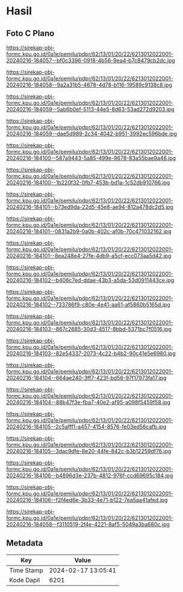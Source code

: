 # Hasil

## Foto C Plano

https://sirekap-obj-formc.kpu.go.id/0a1e/pemilu/pdpr/62/13/01/20/22/6213012022001-20240216-184057--bf0c3396-0918-4b56-9ea4-b7c8479cb2dc.jpg

https://sirekap-obj-formc.kpu.go.id/0a1e/pemilu/pdpr/62/13/01/20/22/6213012022001-20240216-184058--9a2a31b5-4678-4d78-b116-19589c9138c8.jpg

https://sirekap-obj-formc.kpu.go.id/0a1e/pemilu/pdpr/62/13/01/20/22/6213012022001-20240216-184059--5ab6b0ef-5113-44e5-8d63-53ad272d9203.jpg

https://sirekap-obj-formc.kpu.go.id/0a1e/pemilu/pdpr/62/13/01/20/22/6213012022001-20240216-184059--dae5d989-2c34-4042-b951-3992ec596bde.jpg

https://sirekap-obj-formc.kpu.go.id/0a1e/pemilu/pdpr/62/13/01/20/22/6213012022001-20240216-184100--587a9443-5a85-499e-9678-83a55bae9a46.jpg

https://sirekap-obj-formc.kpu.go.id/0a1e/pemilu/pdpr/62/13/01/20/22/6213012022001-20240216-184100--1b220f32-0fb7-453b-bd1a-1c52db910766.jpg

https://sirekap-obj-formc.kpu.go.id/0a1e/pemilu/pdpr/62/13/01/20/22/6213012022001-20240216-184101--b73ed9da-22d5-45e8-ae94-812a478dc2d5.jpg

https://sirekap-obj-formc.kpu.go.id/0a1e/pemilu/pdpr/62/13/01/20/22/6213012022001-20240216-184101--0831a2b9-0a0b-402c-af0b-70c471032162.jpg

https://sirekap-obj-formc.kpu.go.id/0a1e/pemilu/pdpr/62/13/01/20/22/6213012022001-20240216-184101--8ea248e4-27fe-4db9-a5cf-ecc073aa5d42.jpg

https://sirekap-obj-formc.kpu.go.id/0a1e/pemilu/pdpr/62/13/01/20/22/6213012022001-20240216-184102--b406c7ed-ddae-43b3-a5da-53d0911443ce.jpg

https://sirekap-obj-formc.kpu.go.id/0a1e/pemilu/pdpr/62/13/01/20/22/6213012022001-20240216-184102--733786f9-c80e-4e41-aa61-af5860b5165d.jpg

https://sirekap-obj-formc.kpu.go.id/0a1e/pemilu/pdpr/62/13/01/20/22/6213012022001-20240216-184103--867c2685-30d3-4517-8bbd-5371bc7f0516.jpg

https://sirekap-obj-formc.kpu.go.id/0a1e/pemilu/pdpr/62/13/01/20/22/6213012022001-20240216-184103--82e54337-2073-4c22-b4b2-90c41e5e6980.jpg

https://sirekap-obj-formc.kpu.go.id/0a1e/pemilu/pdpr/62/13/01/20/22/6213012022001-20240216-184104--664ae240-3ff7-423f-bd56-97f17973fa17.jpg

https://sirekap-obj-formc.kpu.go.id/0a1e/pemilu/pdpr/62/13/01/20/22/6213012022001-20240216-184104--88b47f3e-fba7-40e2-af95-a098f5459f58.jpg

https://sirekap-obj-formc.kpu.go.id/0a1e/pemilu/pdpr/62/13/01/20/22/6213012022001-20240216-184105--2c5afff1-a457-4154-8576-fe03ed56cafb.jpg

https://sirekap-obj-formc.kpu.go.id/0a1e/pemilu/pdpr/62/13/01/20/22/6213012022001-20240216-184105--3dac9dfe-8e20-44fe-842c-b3b12259df76.jpg

https://sirekap-obj-formc.kpu.go.id/0a1e/pemilu/pdpr/62/13/01/20/22/6213012022001-20240216-184106--b4896d3e-237b-4812-976f-ccd69695c184.jpg

https://sirekap-obj-formc.kpu.go.id/0a1e/pemilu/pdpr/62/13/01/20/22/6213012022001-20240216-184106--f2f4ed6e-3b33-4e71-b122-7ea5aa41afed.jpg

https://sirekap-obj-formc.kpu.go.id/0a1e/pemilu/pdpr/62/13/01/20/22/6213012022001-20240216-184058--f3110519-2f4e-4221-8af5-5049a3ba680c.jpg


## Metadata

| Key        | Value               |
| ---------- | ------------------- |
| Time Stamp | 2024-02-17 13:05:41 |
| Kode Dapil | 6201                |



